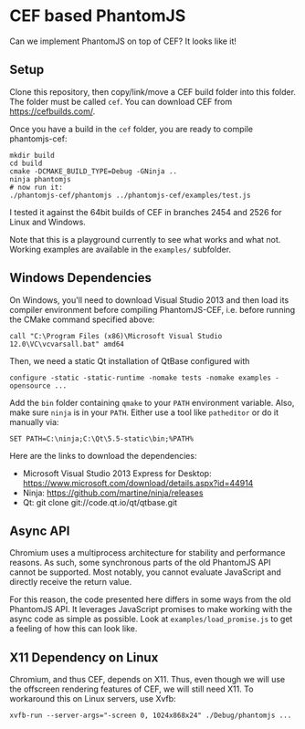 # CEF based PhantomJS

Can we implement PhantomJS on top of CEF? It looks like it!

## Setup

Clone this repository, then copy/link/move a CEF build folder into this folder.
The folder must be called `cef`. You can download CEF from https://cefbuilds.com/.

Once you have a build in the `cef` folder, you are ready to compile phantomjs-cef:

    mkdir build
    cd build
    cmake -DCMAKE_BUILD_TYPE=Debug -GNinja ..
    ninja phantomjs
    # now run it:
    ./phantomjs-cef/phantomjs ../phantomjs-cef/examples/test.js

I tested it against the 64bit builds of CEF in branches 2454 and 2526 for Linux
and Windows.

Note that this is a playground currently to see what works and what not. Working
examples are available in the `examples/` subfolder.

## Windows Dependencies

On Windows, you'll need to download Visual Studio 2013 and then load its compiler
environment before compiling PhantomJS-CEF, i.e. before running the CMake command
specified above:

    call "C:\Program Files (x86)\Microsoft Visual Studio 12.0\VC\vcvarsall.bat" amd64

Then, we need a static Qt installation of QtBase configured with

    configure -static -static-runtime -nomake tests -nomake examples -opensource ...

Add the `bin` folder containing `qmake` to your `PATH` environment
variable. Also, make sure `ninja` is in your `PATH`.
Either use a tool like `patheditor` or do it manually via:

    SET PATH=C:\ninja;C:\Qt\5.5-static\bin;%PATH%

Here are the links to download the dependencies:

* Microsoft Visual Studio 2013 Express for Desktop: https://www.microsoft.com/download/details.aspx?id=44914
* Ninja: https://github.com/martine/ninja/releases
* Qt: git clone git://code.qt.io/qt/qtbase.git

## Async API

Chromium uses a multiprocess architecture for stability and performance reasons.
As such, some synchronous parts of the old PhantomJS API cannot be supported.
Most notably, you cannot evaluate JavaScript and directly receive the return
value.

For this reason, the code presented here differs in some ways from the old
PhantomJS API. It leverages JavaScript promises to make working with the async
code as simple as possible. Look at `examples/load_promise.js` to get a feeling
of how this can look like.

## X11 Dependency on Linux

Chromium, and thus CEF, depends on X11. Thus, even though we will use the
offscreen rendering features of CEF, we will still need X11. To workaround this
on Linux servers, use Xvfb:

    xvfb-run --server-args="-screen 0, 1024x868x24" ./Debug/phantomjs ...
